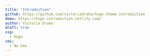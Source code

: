```yaml
---
title: "Introduction"
github: https://github.com/victoriadrake/hugo-theme-introduction
demo: https://hugo-introduction.netlify.com/
author: Victoria Drake
draft: true
ssg:
  - Hugo
cms:
  - No Cms
---
```

